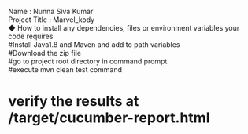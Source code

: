 Name : Nunna Siva Kumar</br>
 Project Title : Marvel_kody</br>
◆ How to install any dependencies, files or environment variables your code requires</br>
#Install Java1.8 and Maven and add to path variables</br>
#Download the zip file </br>
#go to project root directory in command prompt.</br>
#execute mvn clean test command</br>
# verify the results at /target/cucumber-report.html</br>
